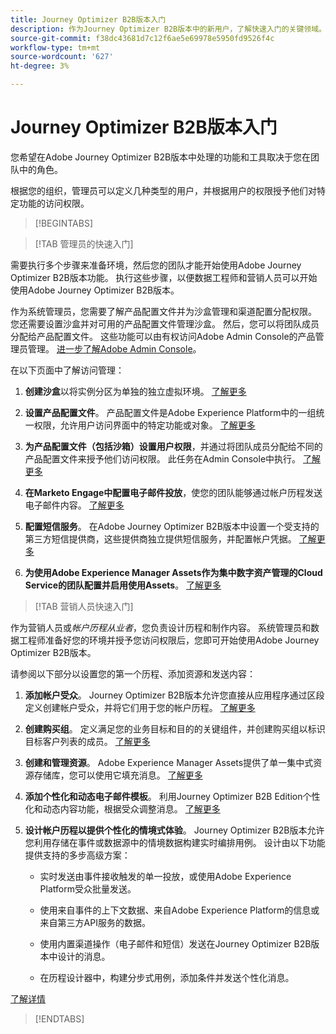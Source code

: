 ```yaml
---
title: Journey Optimizer B2B版本入门
description: 作为Journey Optimizer B2B版本中的新用户，了解快速入门的关键领域。
source-git-commit: f38dc43681d7c12f6ae5e69978e5950fd9526f4c
workflow-type: tm+mt
source-wordcount: '627'
ht-degree: 3%

---
```


# Journey Optimizer B2B版本入门

您希望在Adobe Journey Optimizer B2B版本中处理的功能和工具取决于您在团队中的角色。

根据您的组织，管理员可以定义几种类型的用户，并根据用户的权限授予他们对特定功能的访问权限。

>[!BEGINTABS]

>[!TAB 管理员的快速入门]

需要执行多个步骤来准备环境，然后您的团队才能开始使用Adobe Journey Optimizer B2B版本功能。 执行这些步骤，以便数据工程师和营销人员可以开始使用Adobe Journey Optimizer B2B版本。

作为系统管理员，您需要了解产品配置文件并为沙盒管理和渠道配置分配权限。 您还需要设置沙盒并对可用的产品配置文件管理沙盒。 然后，您可以将团队成员分配给产品配置文件。 这些功能可以由有权访问Adobe Admin Console的产品管理员管理。 [进一步了解Adobe Admin Console](https://helpx.adobe.com/cn/enterprise/using/admin-console.html)。

在以下页面中了解访问管理：

1. **创建沙盒**&#x200B;以将实例分区为单独的独立虚拟环境。 [了解更多](https://experienceleague.adobe.com/en/docs/experience-platform/sandbox/home#understanding-sandboxes)

1. **设置产品配置文件**。 产品配置文件是Adobe Experience Platform中的一组统一权限，允许用户访问界面中的特定功能或对象。 [了解更多](../admin/user-management.md#create-the-marketo-engage-product-profile)

1. **为产品配置文件（包括沙箱）设置用户权限**，并通过将团队成员分配给不同的产品配置文件来授予他们访问权限。 此任务在Admin Console中执行。 [了解更多](../admin/user-management.md#create-a-user-group)

1. **在Marketo Engage中配置电子邮件投放**，使您的团队能够通过帐户历程发送电子邮件内容。 [了解更多](https://experienceleague.adobe.com/en/docs/marketo/using/getting-started/initial-setup/setup-steps#ensure-email-deliverability)

1. **配置短信服务**。 在Adobe Journey Optimizer B2B版本中设置一个受支持的第三方短信提供商，这些提供商独立提供短信服务，并配置帐户凭据。 [了解更多](../content/sms-authoring.md#create-a-new-api-credentials-for-an-sms-service-provider)

1. **为使用Adobe Experience Manager Assets作为集中数字资产管理的Cloud Service的团队配置并启用使用Assets**。 [了解更多](../admin/configure-aem-repositories.md)

>[!TAB 营销人员快速入门]

作为营销人员或&#x200B;_帐户历程从业者_，您负责设计历程和制作内容。 系统管理员和数据工程师准备好您的环境并授予您访问权限后，您即可开始使用Adobe Journey Optimizer B2B版本。

请参阅以下部分以设置您的第一个历程、添加资源和发送内容：

1. **添加帐户受众**。 Journey Optimizer B2B版本允许您直接从应用程序通过区段定义创建帐户受众，并将它们用于您的帐户历程。 [了解更多](../audiences/account-audience-overview.md)

1. **创建购买组**。 定义满足您的业务目标和目的的关键组件，并创建购买组以标识目标客户列表的成员。 [了解更多](../buying-groups/buying-groups-overview.md)

1. **创建和管理资源**。 Adobe Experience Manager Assets提供了单一集中式资源存储库，您可以使用它填充消息。 [了解更多](../content/assets-overview.md)

1. **添加个性化和动态电子邮件模板**。 利用Journey Optimizer B2B Edition个性化和动态内容功能，根据受众调整消息。 [了解更多](../content/email-templates.md)

1. **设计帐户历程以提供个性化的情境式体验**。 Journey Optimizer B2B版本允许您利用存储在事件或数据源中的情境数据构建实时编排用例。 设计由以下功能提供支持的多步高级方案：

   * 实时发送由事件接收触发的单一投放，或使用Adobe Experience Platform受众批量发送。

   * 使用来自事件的上下文数据、来自Adobe Experience Platform的信息或来自第三方API服务的数据。

   * 使用内置渠道操作（电子邮件和短信）发送在Journey Optimizer B2B版本中设计的消息。

   * 在历程设计器中，构建分步式用例，添加条件并发送个性化消息。

[了解详情](../journeys/journey-overview.md)

>[!ENDTABS]
